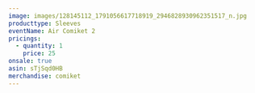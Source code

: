 ```yaml
---
image: images/128145112_1791056617718919_2946828930962351517_n.jpg
producttype: Sleeves
eventName: Air Comiket 2
pricings:
  - quantity: 1
    price: 25
onsale: true
asin: sTjSqd0HB
merchandise: comiket
---
```

